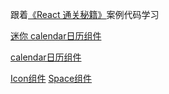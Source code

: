 跟着[《React 通关秘籍》](https://juejin.cn/book/7294082310658326565)案例代码学习

[迷你 calendar日历组件](./calendar-test/)

[calendar日历组件](./calendar-component/)

[Icon组件](./icon-component/)
[Space组件](./space-component/)